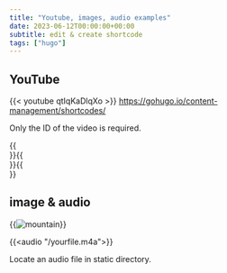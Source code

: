 ```yaml
---
title: "Youtube, images, audio examples"
date: 2023-06-12T00:00:00+00:00
subtitle: edit & create shortcode
tags: ["hugo"]
---
```

## YouTube  

{{< youtube qtIqKaDlqXo >}}
https://gohugo.io/content-management/shortcodes/  

Only the ID of the video is required.  

{{<br>}}{{<br>}}{{<br>}}
## image & audio  

{{<img src="https://picsum.photos/seed/picsum/200/300" alt="mountain">}}  

{{<audio "/yourfile.m4a">}}

Locate an audio file in static directory.
